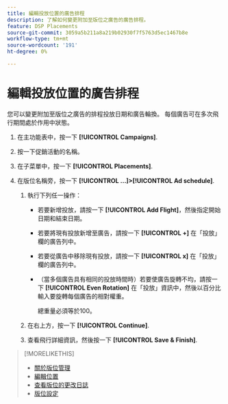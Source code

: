 ```yaml
---
title: 編輯投放位置的廣告排程
description: 了解如何變更附加至版位之廣告的廣告排程。
feature: DSP Placements
source-git-commit: 3059a5b211a8a219b02930f7f5763d5ec1467b8e
workflow-type: tm+mt
source-wordcount: '191'
ht-degree: 0%

---
```


# 編輯投放位置的廣告排程

<!-- Some placements don't have this option. Clarify which placement types aren't eligible -- just simple ad serving placements (PG ones seem okay)? And anything else? -->

您可以變更附加至版位之廣告的排程投放日期和廣告輪換。 每個廣告可在多次飛行期間處於作用中狀態。

1. 在主功能表中，按一下 **[!UICONTROL Campaigns]**.

1. 按一下促銷活動的名稱。

1. 在子菜單中，按一下 **[!UICONTROL Placements]**.

1. 在版位名稱旁，按一下  **[!UICONTROL ...]>[!UICONTROL Ad schedule]**.

   1. 執行下列任一操作：

      * 若要新增投放，請按一下 **[!UICONTROL Add Flight]**，然後指定開始日期和結束日期。

      * 若要將現有投放新增至廣告，請按一下 **[!UICONTROL +]** 在「投放」欄的廣告列中。

      * 若要從廣告中移除現有投放，請按一下 **[!UICONTROL x]** 在「投放」欄的廣告列中。

      * （當多個廣告具有相同的投放時間時）若要使廣告旋轉不均，請按一下 **[!UICONTROL Even Rotation]** 在「投放」資訊中，然後以百分比輸入要旋轉每個廣告的相對權重。

         總重量必須等於100。
   1. 在右上方，按一下 **[!UICONTROL Continue]**.

   1. 查看飛行詳細資訊，然後按一下 **[!UICONTROL Save & Finish]**.


>[!MORELIKETHIS]
>
>* [關於版位管理](placement-about.md)
>* [編輯位置](placement-edit.md)
>* [查看版位的更改日誌](placement-change-log.md)
>* [版位設定](placement-settings.md)

